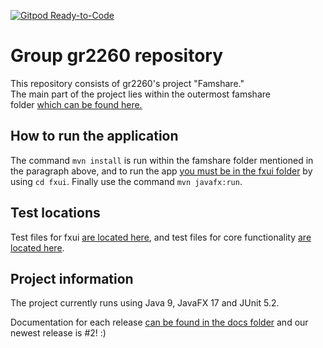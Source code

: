 [![Gitpod Ready-to-Code](https://img.shields.io/badge/Gitpod-Ready--to--Code-blue?logo=gitpod)](https://gitpod.stud.ntnu.no/#https://gitlab.stud.idi.ntnu.no/it1901/groups-2022/gr2260/gr2260) 

# Group gr2260 repository 
 This repository consists of gr2260's project "Famshare."  
 The main part of the project lies within the outermost famshare  
 folder [which can be found here.](https://gitlab.stud.idi.ntnu.no/it1901/groups-2022/gr2260/gr2260/-/tree/master/famshare)  


 ## How to run the application
 The command `mvn install` is run within the famshare folder mentioned in the paragraph above, and to run the app [you must be in the fxui folder](https://gitlab.stud.idi.ntnu.no/it1901/groups-2022/gr2260/gr2260/-/tree/master/famshare/fxui) by using `cd fxui`. Finally use the command `mvn javafx:run`.

 ## Test locations
 Test files for fxui [are located here](https://gitlab.stud.idi.ntnu.no/it1901/groups-2022/gr2260/gr2260/-/tree/master/famshare/fxui/src/test/java/famshare/ui), and test files for core functionality [are located here](https://gitlab.stud.idi.ntnu.no/it1901/groups-2022/gr2260/gr2260/-/tree/master/famshare/core/src/test/java/famshare/core).
 
## Project information
The project currently runs using Java 9, JavaFX 17 and JUnit 5.2.

Documentation for each release [can be found in the docs folder](https://gitlab.stud.idi.ntnu.no/it1901/groups-2022/gr2260/gr2260/-/tree/master/docs) and our newest release is #2! :)
